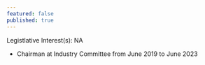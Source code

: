 ```yaml
---
featured: false
published: true
---
```

Legistlative Interest(s): NA

* Chairman at Industry Committee from June 2019 to June 2023
